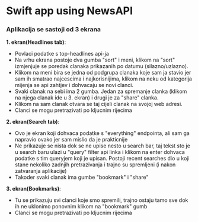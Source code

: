 # Swift app using NewsAPI

### Aplikacija se sastoji od 3 ekrana

**1. ekran(Headlines tab)**:
   - Povlaci podatke s top-headlines api-ja
   - Na vrhu ekrana postoje dva gumba "sort" i meni, klikom na "sort" izmjenjuje se poredak clanaka prikazanih po datumu (silazno/uzlazno).
   - Klikom na meni bira se jedna od podgrupa clanaka koje sam ja stavio jer sam ih smatrao najcescima i najkorisnijima, klikom na neku od kategorija mijenja se api zahtjev
   i dohvacaju se novi clanci.
   - Svaki clanak na sebi ima 2 gumba. Jedan za spremanje clanka (klikom na njega clanak ide u 3. ekran) i drugi je za "share" clanka.
   - Klikom na sam clanak otvara se taj cijeli clanak na svojoj web adresi.
   - Clanci se mogu pretrazivati po kljucnim rijecima

**2. ekran(Search tab)**:
   - Ovo je ekran koji dohvaca podatke s "everything" endpointa, ali sam ga napravio ovako jer sam mislio da je prakticnije
   - Ne prikazuje se nista dok se ne upise nesto u search bar, taj tekst sto je u search baru ulazi u "query" filter api linka i klikom na enter dohvaca podatke s tim
     queryjem koji je upisan. Postoji recent searches dio u koji stane nekoliko zadnjih pretrazivanja i trajno su spremljeni (i nakon zatvaranja aplikacije)
   - Takoder svaki clanak ima gumbe "bookmark" i "share"

**3. ekran(Bookmarks)**:
   - Tu se prikazuju svi clanci koje smo spremili, trajno ostaju tamo sve dok ih ne uklonimo ponovnim klikom na "bookmark" gumb
   - Clanci se mogu pretrazivati po kljucnim rijecima
